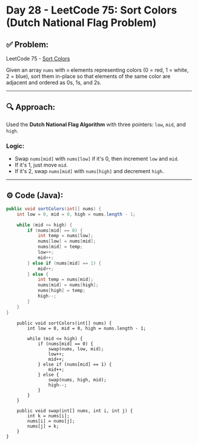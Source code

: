 # Day 28 - LeetCode 75: Sort Colors (Dutch National Flag Problem)

## ✅ Problem:
LeetCode 75 - [Sort Colors](https://leetcode.com/problems/sort-colors/)

Given an array `nums` with `n` elements representing colors (0 = red, 1 = white, 2 = blue), sort them in-place so that elements of the same color are adjacent and ordered as 0s, 1s, and 2s.

---

## 🔍 Approach:

Used the **Dutch National Flag Algorithm** with three pointers: `low`, `mid`, and `high`.

### Logic:
- Swap `nums[mid]` with `nums[low]` if it's 0, then increment `low` and `mid`.
- If it's 1, just move `mid`.
- If it's 2, swap `nums[mid]` with `nums[high]` and decrement `high`.

---

## ⚙️ Code (Java):

```java
public void sortColors(int[] nums) {
    int low = 0, mid = 0, high = nums.length - 1;

    while (mid <= high) {
        if (nums[mid] == 0) {
            int temp = nums[low];
            nums[low] = nums[mid];
            nums[mid] = temp;
            low++;
            mid++;
        } else if (nums[mid] == 1) {
            mid++;
        } else {
            int temp = nums[mid];
            nums[mid] = nums[high];
            nums[high] = temp;
            high--;
        }
    }
}
```
```class Solution {
    public void sortColors(int[] nums) {
        int low = 0, mid = 0, high = nums.length - 1;

        while (mid <= high) {
            if (nums[mid] == 0) {
                swap(nums, low, mid);
                low++;
                mid++;
            } else if (nums[mid] == 1) {
                mid++;
            } else {
                swap(nums, high, mid);
                high--;
            }
        }
    }

    public void swap(int[] nums, int i, int j) {
        int k = nums[i];
        nums[i] = nums[j];
        nums[j] = k;
    }
}